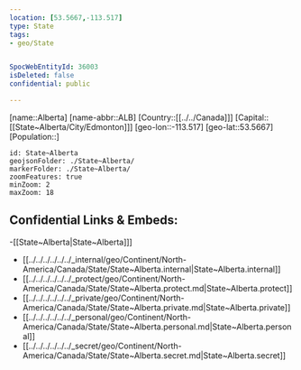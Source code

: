 ```yaml
---
location: [53.5667,-113.517]
type: State
tags:
- geo/State


SpocWebEntityId: 36003
isDeleted: false
confidential: public

---
```

[name::Alberta]
[name-abbr::ALB]
[Country::[[../../Canada]]]
[Capital::[[State~Alberta/City/Edmonton]]]
[geo-lon::-113.517]
[geo-lat::53.5667]
[Population::]



```leaflet
id: State~Alberta
geojsonFolder: ./State~Alberta/
markerFolder: ./State~Alberta/
zoomFeatures: true 
minZoom: 2 
maxZoom: 18
```


## Confidential Links & Embeds: 
-[[State~Alberta|State~Alberta]]] 
- [[../../../../../../_internal/geo/Continent/North-America/Canada/State/State~Alberta.internal|State~Alberta.internal]] 
- [[../../../../../../_protect/geo/Continent/North-America/Canada/State/State~Alberta.protect.md|State~Alberta.protect]] 
- [[../../../../../../_private/geo/Continent/North-America/Canada/State/State~Alberta.private.md|State~Alberta.private]] 
- [[../../../../../../_personal/geo/Continent/North-America/Canada/State/State~Alberta.personal.md|State~Alberta.personal]] 
- [[../../../../../../_secret/geo/Continent/North-America/Canada/State/State~Alberta.secret.md|State~Alberta.secret]] 
